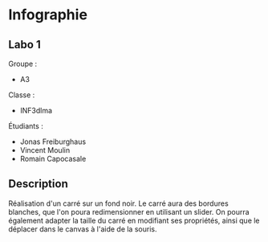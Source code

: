 # Infographie
## Labo 1

Groupe :
* A3

Classe :
* INF3dlma

Étudiants :
* Jonas Freiburghaus
* Vincent Moulin
* Romain Capocasale

## Description

Réalisation d'un carré sur un fond noir. Le carré aura des bordures blanches, que l'on poura redimensionner en utilisant un slider. 
On pourra également adapter la taille du carré en modifiant ses propriétés, ainsi que le déplacer dans le canvas à l'aide de la souris.

